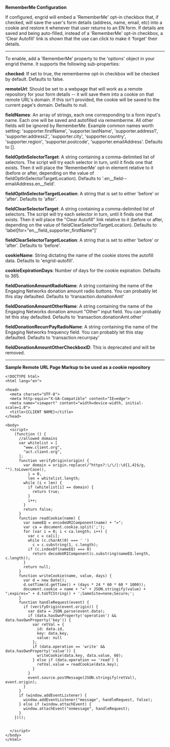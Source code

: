 **RememberMe Configuration**

If configured, engrid will embed a 'RememberMe' opt-in checkbox that, if checked, will save the user's form details (address, name, email, etc) into a cookie and restore it whenever that user returns to an EN form. If details are saved and being auto-filled, instead of a 'RememberMe' opt-in checkbox, a 'Clear Autofill' link is shown that the use can click to make it 'forget' their details.

---

To enable, add a 'RememberMe' property to the 'options' object in your engrid theme.  It supports the following sub-properties:

**checked**: If set to true, the rememberme opt-in checkbox will be checked by default.  Defaults to false.

**remoteUrl**: Should be set to a webpage that will work as a remote repository for your form details -- it will save them into a cookie on that remote URL's domain.  If this isn't provided, the cookie will be saved to the current page's domain. Defaults to null.

**fieldNames**: An array of strings, each one corresponding to a form input's name.  Each one will be saved and autofilled via rememberme.  All other fields will be ignored by RememberMe.  Example common names worth setting: 'supporter.firstName', 'supporter.lastName', 'supporter.address1', 'supporter.address2', 'supporter.city', 'supporter.country', 'supporter.region', 'supporter.postcode', 'supporter.emailAddress'. Defaults to [].

**fieldOptInSelectorTarget**: A string containing a comma-delimited list of selectors.  The script will try each selector in turn, until it finds one that exists.  Then it will place the 'RememberMe' opt-in element relative to it (before or after, depending on the value of fieldOptInSelectorTargetLocation).  Defaults to '.en__field--emailAddress.en__field'.

**fieldOptInSelectorTargetLocation**: A string that is set to either 'before' or 'after'. Defaults to 'after'.

**fieldClearSelectorTarget**: A string containing a comma-delimited list of selectors.  The script will try each selector in turn, until it finds one that exists.  Then it will place the "Clear Autofill" link relative to it (before or after, depending on the value of fieldClearSelectorTargetLocation). Defaults to 'label[for="en__field_supporter_firstName"]'

**fieldClearSelectorTargetLocation**: A string that is set to either 'before' or 'after'. Defaults to 'before'.

**cookieName**: String dictating the name of the cookie stores the autofill data.  Defaults to 'engrid-autofill'.

**cookieExpirationDays**: Number of days for the cookie expiration.  Defaults to 365.

**fieldDonationAmountRadioName**: A string containing the name of the Engaging Networks donation amount radio buttons.  You can probably let this stay defaulted. Defaults to 'transaction.donationAmt'

**fieldDonationAmountOtherName**: A string containing the name of the Engaging Networks donation amount "Other" input field.  You can probably let this stay defaulted. Defaults to 'transaction.donationAmt.other'

**fieldDonationRecurrPayRadioName**: A string containing the name of the Engaging Networks frequency field.  You can probably let this stay defaulted. Defaults to 'transaction.recurrpay'

**fieldDonationAmountOtherCheckboxID**: This is deprecated and will be removed.

---

**Sample Remote URL Page Markup to be used as a cookie repository**

    <!DOCTYPE html>
    <html lang="en">

    <head>
      <meta charset="UTF-8">
      <meta http-equiv="X-UA-Compatible" content="IE=edge">
      <meta name="viewport" content="width=device-width, initial-scale=1.0">
      <title>{CLIENT NAME}</title>
    </head>

    <body>
      <script>
        (function () {
          //allowed domains
          var whitelist = [
            "www.client.org",
            "act.client.org",
          ];
          function verifyOrigin(origin) {
            var domain = origin.replace(/^https?:\/\/|:\d{1,4}$/g, "").toLowerCase(),
              i = 0,
              len = whitelist.length;
            while (i < len) {
              if (whitelist[i] == domain) {
                return true;
              }
              i++;
            }
            return false;
          }
          function readCookie(name) {
            var nameEQ = encodeURIComponent(name) + "=";
            var ca = document.cookie.split(';');
            for (var i = 0; i < ca.length; i++) {
              var c = ca[i];
              while (c.charAt(0) === ' ')
                c = c.substring(1, c.length);
              if (c.indexOf(nameEQ) === 0)
                return decodeURIComponent(c.substring(nameEQ.length, c.length));
            }
            return null;
          }
          function writeCookie(name, value, days) {
            var d = new Date();
            d.setTime(d.getTime() + (days * 24 * 60 * 60 * 1000));
            document.cookie = name + "=" + JSON.stringify(value) + ";expires=" + d.toUTCString() + ';SameSite=none;Secure;';
          }
          function handleRequest(event) {
            if (verifyOrigin(event.origin)) {
              var data = JSON.parse(event.data);
              if (data.hasOwnProperty('operation') && data.hasOwnProperty('key')) {
                var retVal = {
                  id: data.id,
                  key: data.key,
                  value: null
                };
                if (data.operation == 'write' && data.hasOwnProperty('value')) {
                  writeCookie(data.key, data.value, 60);
                } else if (data.operation == 'read') {
                  retVal.value = readCookie(data.key);
                }
              }
              event.source.postMessage(JSON.stringify(retVal), event.origin);
            }
          }
          if (window.addEventListener) {
            window.addEventListener("message", handleRequest, false);
          } else if (window.attachEvent) {
            window.attachEvent("onmessage", handleRequest);
          }
        })();


      </script>
    </body>
    </html>
